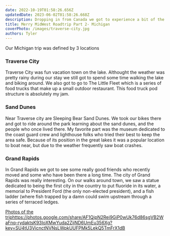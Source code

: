 ```yaml
---
date: 2022-10-19T01:58:26.656Z 
updatedDate: 2023-06-02T01:58:26.668Z
description: Dropping in from Canada we got to experience a bit of the abandon mitten and meat the trolls that live in the main land mitten state. 
title: Merry MidWest Roadtrip Part 2- Michigan
coverPhoto: /images/traverse-city.jpg
authors: Tyler
---
```

Our Michigan trip was defined by 3 locations

### Traverse City

Traverse City was fun vacation town on the lake. Althought the weather was pretty rainy during our stay we still got to spend some time walking the lake and biking around. We also got to go to The Little Fleet which is a series of food trucks that make up a small outdoor restaurant. This food truck pod structure is absolutely my jam.

### Sand Dunes

Near Traverse city are Sleeping Bear Sand Dunes. We took our bikes there and got to ride around the park learning about the sand dunes, and the people who once lived there. My favorite part was the museum dedicated to the coast guard crew and lighthouse folks who tried their best to keep the area safe. Because of its position in the great lakes it was a popular location to boat near, but due to the weather frequently saw boat crashes.

### Grand Rapids

In Grand Rapids we got to see some really good friends who recently moved and some who have been there a long time. The city of Grand Rapids was really interesting. On our walks around town, we saw a statue dedicated to being the first city in the country to put fluoride in its water, a memorial to President Ford (the only non-elected president), and a fish ladder (where fish trapped by a damn could swim upstream through a series of terraced ledges.

[Photos of the trip](https://photos.google.com/share/AF1QipN2Rei9GiP0wUk76d86sgVB2WaFnq-rydaktsK93IoXMwYuda2ZijND6UmEu356Xg?key=SU4tU3VicnctNVNsLWpkUUFPMk5LekQ5TmFrX1dB)<https://photos.google.com/share/AF1QipN2Rei9GiP0wUk76d86sgVB2WaFnq-rydaktsK93IoXMwYuda2ZijND6UmEu356Xg?key=SU4tU3VicnctNVNsLWpkUUFPMk5LekQ5TmFrX1dB>